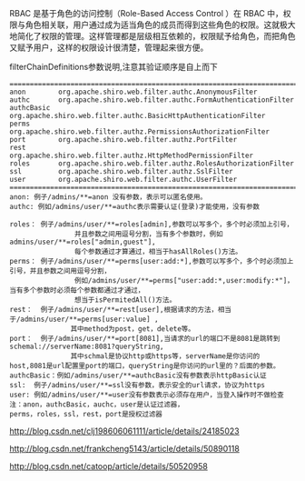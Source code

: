 RBAC 是基于角色的访问控制（Role-Based Access Control ）在 RBAC 中，权限与角色相关联，用户通过成为适当角色的成员而得到这些角色的权限。这就极大地简化了权限的管理。这样管理都是层级相互依赖的，权限赋予给角色，而把角色又赋予用户，这样的权限设计很清楚，管理起来很方便。




filterChainDefinitions参数说明,注意其验证顺序是自上而下
    
    =================================================================================================
    anon        org.apache.shiro.web.filter.authc.AnonymousFilter
    authc       org.apache.shiro.web.filter.authc.FormAuthenticationFilter
    authcBasic  org.apache.shiro.web.filter.authc.BasicHttpAuthenticationFilter
    perms       org.apache.shiro.web.filter.authz.PermissionsAuthorizationFilter
    port        org.apache.shiro.web.filter.authz.PortFilter
    rest        org.apache.shiro.web.filter.authz.HttpMethodPermissionFilter
    roles       org.apache.shiro.web.filter.authz.RolesAuthorizationFilter
    ssl         org.apache.shiro.web.filter.authz.SslFilter
    user        org.apache.shiro.web.filter.authc.UserFilter
    =================================================================================================
    anon: 例子/admins/**=anon 没有参数，表示可以匿名使用。
    authc: 例如/admins/user/**=authc表示需要认证(登录)才能使用，没有参数

    roles： 例子/admins/user/**=roles[admin],参数可以写多个，多个时必须加上引号，
                    并且参数之间用逗号分割，当有多个参数时，例如admins/user/**=roles["admin,guest"],
                    每个参数通过才算通过，相当于hasAllRoles()方法。
    perms： 例子/admins/user/**=perms[user:add:*],参数可以写多个，多个时必须加上引号，并且参数之间用逗号分割，
                    例如/admins/user/**=perms["user:add:*,user:modify:*"]，当有多个参数时必须每个参数都通过才通过，
                    想当于isPermitedAll()方法。
    rest：  例子/admins/user/**=rest[user],根据请求的方法，相当于/admins/user/**=perms[user:value] ,
                   其中method为post，get，delete等。
    port：  例子/admins/user/**=port[8081],当请求的url的端口不是8081是跳转到schemal://serverName:8081?queryString,
                   其中schmal是协议http或https等，serverName是你访问的host,8081是url配置里port的端口，queryString是你访问的url里的？后面的参数。
    authcBasic：例如/admins/user/**=authcBasic没有参数表示httpBasic认证
    ssl:  例子/admins/user/**=ssl没有参数，表示安全的url请求，协议为https
    user: 例如/admins/user/**=user没有参数表示必须存在用户，当登入操作时不做检查
    注：anon，authcBasic，auchc，user是认证过滤器，
    perms，roles，ssl，rest，port是授权过滤器



http://blog.csdn.net/clj198606061111/article/details/24185023

http://blog.csdn.net/frankcheng5143/article/details/50890118

http://blog.csdn.net/catoop/article/details/50520958


